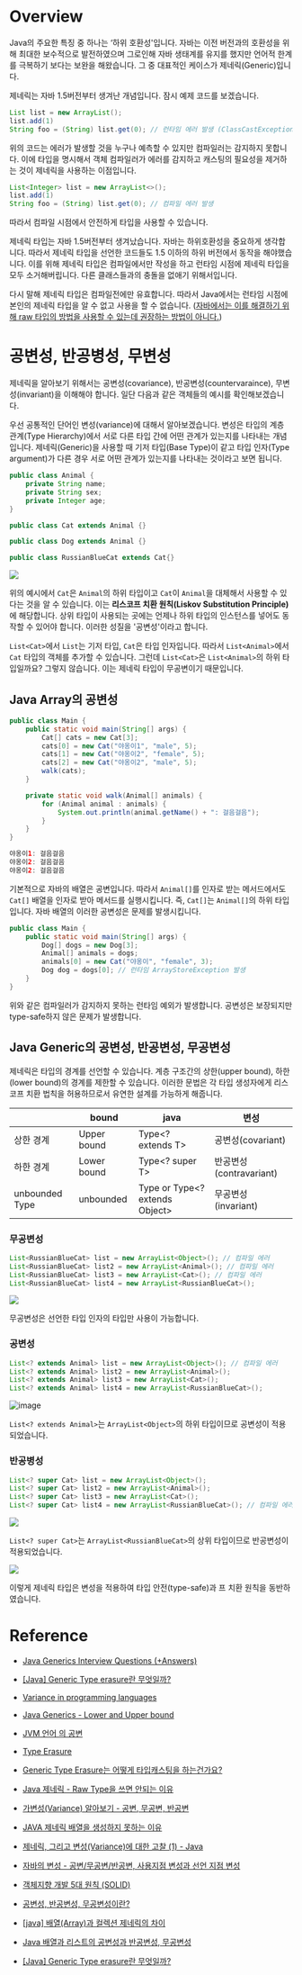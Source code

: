# Overview

Java의 주요한 특징 중 하나는 ‘하위 호환성'입니다. 자바는 이전 버전과의 호환성을 위해 최대한 보수적으로 발전하였으며 그로인해 자바 생태계를 유지를 했지만 언어적 한계를 극복하기 보다는 보완을 해왔습니다. 그 중 대표적인 케이스가 제네릭(Generic)입니다.

제네릭는 자바 1.5버전부터 생겨난 개념입니다. 잠시 예제 코드를 보겠습니다.

```java
List list = new ArrayList();
list.add(1)
String foo = (String) list.get(0); // 런타임 에러 발생 (ClassCastExceptions)
```

위의 코드는 에러가 발생할 것을 누구나 예측할 수 있지만 컴파일러는 감지하지 못합니다. 이에 타입을 명시해서 객체 컴파일러가 에러를 감지하고 캐스팅의 필요성을 제거하는 것이 제네릭을 사용하는 이점입니다.

```java
List<Integer> list = new ArrayList<>();
list.add(1)
String foo = (String) list.get(0); // 컴파일 에러 발생
```

따라서 컴파일 시점에서 안전하게 타입을 사용할 수 있습니다.

제네릭 타입는 자바 1.5버전부터 생겨났습니다. 자바는 하위호환성을 중요하게 생각합니다. 따라서 제네릭 타입을 선언한 코드들도 1.5 이하의 하위 버전에서 동작을 해야했습니다. 이를 위해 제네릭 타입은 컴파일에서만 작성을 하고 런타임 시점에 제네릭 타입을 모두 소거해버립니다. 다른 클래스들과의 충돌을 없애기 위해서입니다.

다시 말해 제네릭 타입은 컴파일전에만 유효합니다. 따라서 Java에서는 런타임 시점에 본인의 제네릭 타입을 알 수 없고 사용을 할 수 없습니다. ([자바에서는 이를 해결하기 위해 raw 타입의 방법을 사용할 수 있는데 권장하는 방법이 아니다.](http://happinessoncode.com/2018/02/08/java-generic-raw-type/)) 

# 공변성, 반공병성, 무변성

제네릭을 알아보기 위해서는 공변성(covariance), 반공변성(countervaraince), 무변성(invariant)을 이해해야 합니다. 일단 다음과 같은 객체들의 예시를 확인해보겠습니다.

우선 공통적인 단어인 변성(variance)에 대해서 알아보겠습니다. 변성은 타입의 계층 관계(Type Hierarchy)에서 서로 다른 타입 간에 어떤 관계가 있는지를 나타내는 개념입니다. 제네릭(Generic)을 사용할 때 기저 타입(Base Type)이 같고 타입 인자(Type argument)가 다른 경우 서로 어떤 관계가 있는지를 나타내는 것이라고 보면 됩니다.

```java
public class Animal {
    private String name;
    private String sex;
    private Integer age;
}
```

```java
public class Cat extends Animal {}
```

```java
public class Dog extends Animal {}
```

```java
public class RussianBlueCat extends Cat{}
```

![](https://velog.velcdn.com/images/eastperson/post/829d88fc-efb9-4712-ad76-2fcba503c385/image.png)


위의 예시에서 `Cat`은 `Animal`의 하위 타입이고 `Cat`이 `Animal`을 대체해서 사용할 수 있다는 것을 알 수 있습니다. 이는 **리스코프 치환 원칙(Liskov Substitution Principle)** 에 해당합니다. 상위 타입이 사용되는 곳에는 언제나 하위 타입의 인스턴스를 넣어도 동작할 수 있어야 합니다. 이러한 성질을 '공변성'이라고 합니다.

`List<Cat>`에서 `List`는 기저 타입, `Cat`은 타입 인자입니다. 따라서 `List<Animal>`에서 `Cat` 타입의 객체를 추가할 수 있습니다. 그런데 `List<Cat>`은 `List<Animal>`의 하위 타입일까요? 그렇지 않습니다. 이는 제네릭 타입이 무공변이기 때문입니다.

## Java Array의 공변성

```java
public class Main {
    public static void main(String[] args) {
        Cat[] cats = new Cat[3];
        cats[0] = new Cat("야옹이1", "male", 5);
        cats[1] = new Cat("야옹이2", "female", 5);
        cats[2] = new Cat("야옹이2", "male", 5);
        walk(cats);
    }

    private static void walk(Animal[] animals) {
        for (Animal animal : animals) {
            System.out.println(animal.getName() + ": 걸음걸음");
        }
    }
}
```

```java
야옹이1: 걸음걸음
야옹이2: 걸음걸음
야옹이2: 걸음걸음
```

기본적으로 자바의 배열은 공변입니다. 따라서 `Animal[]`를 인자로 받는 메서드에서도 `Cat[]` 배열을 인자로 받아 메서드를 실행시킵니다. 즉, `Cat[]`는 `Animal[]`의 하위 타입입니다. 자바 배열의 이러한 공변성은 문제를 발생시킵니다.

```java
public class Main {
    public static void main(String[] args) {
        Dog[] dogs = new Dog[3];
        Animal[] animals = dogs;
        animals[0] = new Cat("야옹이", "female", 3);
        Dog dog = dogs[0]; // 런타임 ArrayStoreException 발생
    }
}
```

위와 같은 컴파일러가 감지하지 못하는 런타임 예외가 발생합니다. 공변성은 보장되지만 type-safe하지 않은 문제가 발생합니다.

## Java Generic의 공변성, 반공변성, 무공변성

제네릭은 타입의 경계를 선언할 수 있습니다. 계층 구조간의 상한(upper bound), 하한(lower bound)의 경계를 제한할 수 있습니다. 이러한 문법은 각 타입 생성자에게 리스코프 치환 법칙을 허용하므로서 유연한 설계를 가능하게 해줍니다.

|  | bound | java | 변성 |
| --- | --- | --- | --- |
| 상한 경계 | Upper bound | Type<? extends T> | 공변성(covariant) |
| 하한 경계 | Lower bound | Type<? super T> | 반공변성(contravariant) |
| unbounded Type | unbounded | Type<T> or Type<? extends Object> | 무공변성(invariant) |

### 무공변성

```java
List<RussianBlueCat> list = new ArrayList<Object>(); // 컴파일 에러
List<RussianBlueCat> list2 = new ArrayList<Animal>(); // 컴파일 에러
List<RussianBlueCat> list3 = new ArrayList<Cat>(); // 컴파일 에러
List<RussianBlueCat> list4 = new ArrayList<RussianBlueCat>();
```

![](https://velog.velcdn.com/images/eastperson/post/58f21323-e3b2-4e1f-acb8-6335812bcc39/image.png)


무공변성은 선언한 타입 인자의 타입만 사용이 가능합니다. 

### 공변성

```java
List<? extends Animal> list = new ArrayList<Object>(); // 컴파일 에러
List<? extends Animal> list2 = new ArrayList<Animal>();
List<? extends Animal> list3 = new ArrayList<Cat>();
List<? extends Animal> list4 = new ArrayList<RussianBlueCat>();
```

![image](https://github.com/eastperson/posting-review/assets/66561524/832f10aa-23de-4e98-84f0-0f3a1d0c6983)




`List<? extends Animal>`는 `ArrayList<Object>`의 하위 타입이므로 공변성이 적용되었습니다.

### 반공병성

```java
List<? super Cat> list = new ArrayList<Object>();
List<? super Cat> list2 = new ArrayList<Animal>();
List<? super Cat> list3 = new ArrayList<Cat>();
List<? super Cat> list4 = new ArrayList<RussianBlueCat>(); // 컴파일 에러
```

![](https://velog.velcdn.com/images/eastperson/post/ec47f6e7-c7fc-4a1b-ae73-e1a1f71a127d/image.png)


`List<? super Cat>`는 `ArrayList<RussianBlueCat>`의 상위 타입이므로 반공변성이 적용되었습니다.

![](https://velog.velcdn.com/images/eastperson/post/4e101ffe-6263-469f-85c3-c1c1d8b4e0c3/image.png)


이렇게 제네릭 타입은 변성을 적용하여 타입 안전(type-safe)과 
프 치환 원칙을 동반하였습니다.

# Reference

- [Java Generics Interview Questions (+Answers)](https://www.baeldung.com/java-generics-interview-questions)

- [[Java] Generic Type erasure란 무엇일까?](https://devlog-wjdrbs96.tistory.com/263)

- [Variance in programming languages](https://rubber-duck-typing.com/posts/2018-05-01-variance-in-programming-languages.html)

- [Java Generics - Lower and Upper bound](http://egloos.zum.com/ryukato/v/1182733)

- [JVM 언어 의 공변](https://wjdtn7823.tistory.com/88)

- [Type Erasure](https://docs.oracle.com/javase/tutorial/java/generics/erasure.html)

- [Generic Type Erasure는 어떻게 타입캐스팅을 하는건가요?](https://woodcock.tistory.com/37)

- [Java 제네릭 - Raw Type을 쓰면 안되는 이유](http://happinessoncode.com/2018/02/08/java-generic-raw-type/)

- [가변성(Variance) 알아보기 - 공변, 무공변, 반공변](https://sungjk.github.io/2021/02/20/variance.html)

- [JAVA 제네릭 배열을 생성하지 못하는 이유](https://pompitzz.github.io/blog/Java/whyCantCreateGenericsArray.html#_1-%E1%84%87%E1%85%A2%E1%84%8B%E1%85%A7%E1%86%AF%E1%84%8B%E1%85%B3%E1%86%AB-%E1%84%80%E1%85%A9%E1%86%BC%E1%84%87%E1%85%A7%E1%86%AB-%E1%84%8C%E1%85%A6%E1%84%82%E1%85%A6%E1%84%85%E1%85%B5%E1%86%A8%E1%84%8B%E1%85%B3%E1%86%AB-%E1%84%87%E1%85%AE%E1%86%AF%E1%84%80%E1%85%A9%E1%86%BC%E1%84%87%E1%85%A7%E1%86%AB)

- [제네릭, 그리고 변성(Variance)에 대한 고찰 (1) - Java](https://asuraiv.tistory.com/16)

- [자바의 변성 - 공변/무공변/반공변, 사용지점 변성과 선언 지점 변성](https://scshim.tistory.com/531)

- [객체지향 개발 5대 원칙 (SOLID)](https://velog.io/@lsb156/%EA%B0%9D%EC%B2%B4%EC%A7%80%ED%96%A5-%EA%B0%9C%EB%B0%9C-5%EB%8C%80-%EC%9B%90%EC%B9%99-SOLID)

- [공변성, 반공변성, 무공변성이란?](https://velog.io/@lsb156/covariance-contravariance)

- [[java] 배열(Array)과 컬렉션 제네릭의 차이](https://sabarada.tistory.com/123?category=815130)

- [Java 배열과 리스트의 공변성과 반공변성, 무공변성](https://junroot.github.io/programming/Java-%EB%B0%B0%EC%97%B4%EA%B3%BC-%EB%A6%AC%EC%8A%A4%ED%8A%B8%EC%9D%98-%EA%B3%B5%EB%B3%80%EC%84%B1%EA%B3%BC-%EB%B0%98%EA%B3%B5%EB%B3%80%EC%84%B1,-%EB%AC%B4%EA%B3%B5%EB%B3%80%EC%84%B1/)

- [[Java] Generic Type erasure란 무엇일까?](https://devlog-wjdrbs96.tistory.com/263)
